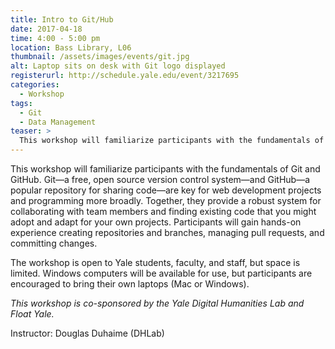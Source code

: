 ```yaml
---
title: Intro to Git/Hub
date: 2017-04-18
time: 4:00 - 5:00 pm
location: Bass Library, L06
thumbnail: /assets/images/events/git.jpg
alt: Laptop sits on desk with Git logo displayed
registerurl: http://schedule.yale.edu/event/3217695
categories:
  - Workshop
tags:
  - Git
  - Data Management
teaser: >
  This workshop will familiarize participants with the fundamentals of Git and GitHub. Git—a free, open source version control system—and GitHub—a popular repository for sharing code—are key for web development projects and programming more broadly. Together, ​they provide a robust system for collaborating with team members and finding existing code that you might adopt and adapt for your own projects. 
---
```

This workshop will familiarize participants with the fundamentals of Git and GitHub. Git—a free, open source version control system—and GitHub—a popular repository for sharing code—are key for web development projects and programming more broadly. Together, ​they provide a robust system for collaborating with team members and finding existing code that you might adopt and adapt for your own projects. Participants will gain hands-on experience creating repositories and branches, managing pull requests, and committing changes.

The workshop is open to Yale students, faculty, and staff, but space is limited. Windows computers will be available for use, but participants are encouraged to bring their own laptops (Mac or Windows).

*This workshop is co-sponsored by the Yale Digital Humanities Lab and Float Yale.*

Instructor: Douglas Duhaime (DHLab)